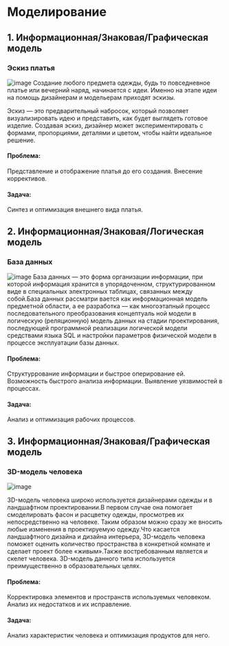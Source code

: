 # Моделирование
## 1. Информационная/Знаковая/Графическая модель
### Эскиз платья
![image](https://github.com/user-attachments/assets/099aa2df-93bf-4bc2-9d6e-186a9d511779)
Создание любого предмета одежды, будь то повседневное платье или вечерний наряд, начинается с идеи. Именно на этапе идеи на помощь дизайнерам и модельерам приходят эскизы. 

Эскиз — это предварительный набросок, который позволяет визуализировать идею и представить, как будет выглядеть готовое изделие.
Создавая эскиз, дизайнер может экспериментировать с формами, пропорциями, деталями и цветом, чтобы найти идеальное решение.
#### Проблема:
Представление и отображение платья до его создания. Внесение коррективов.
#### Задача:
Синтез и оптимизация внешнего вида платья.
## 2. Информационная/Знаковая/Логическая модель
### База данных
![image](https://github.com/user-attachments/assets/3cb2c30e-685a-49bd-a4b7-30c061b680d7)
База данных — это форма организации информации, при которой информация хранится в упорядоченном, структурированном виде в специальных электронных таблицах, связанных между собой.База данных рассматри вается как информационная модель предметной области, а ее разработка — как многоэтапный процесс последовательного преобразования концептуаль ной модели в логическую (реляционную) модель данных на стадии проектирования, последующей программной реализации логической модели средствами языка SQL и настройки параметров физической модели в процессе эксплуатации базы данных.
#### Проблема:
Структуррование информации и быстрое оперирование ей. Возможность быстрого анализа информации. Выявление уязвимостей в процессах.
#### Задача:
Анализ и оптимизация рабочих процессов.
## 3. Информационная/Знаковая/Графическая модель
### 3D-модель человека
![image](https://github.com/user-attachments/assets/787bb943-314a-44aa-9811-b274e2897342)

3D-модель человека широко используется дизайнерами одежды и в ландшафтном проектировании.В первом случае она помогает смоделировать фасон и расцветку одежды, просмотрев их непосредственно на человеке. Таким образом можно сразу же вносить любые изменения в проектируемую одежду.Что касается ландшафтного дизайна и дизайна интерьера, 3D-модель человека поможет оценить количество пространства в конкретной комнате и сделает проект более «живым».Также востребованным является и скелет человека. 3D-модель данного типа используется преимущественно в образовательных целях.
#### Проблема:
Корректировка элементов и пространств используемых человеком. Анализ их недостатков и их исправление.
#### Задача:
Анализ характеристик человека и оптимизация продуктов для него.
